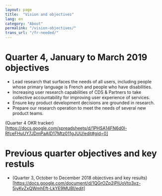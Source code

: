 ```yaml
---
layout: page
title:  "Vision and objectives"
lang: en
category: "About"
permalink: "/vision-objectives/"
trans_url: "/fr-needed/"
---
```


# Quarter 4, January to March 2019 objectives

* Lead research that surfaces the needs of all users, including people whose primary language is French and people who have disabilities.
* Increasing user research capabilities of CDS & Partners to take collective accountability for improving user experience of services.
* Ensure key product development decisions are grounded in research.
* Prepare our research operation to meet the needs of several new product teams.

(Quarter 4 OKR tracker)[https://docs.google.com/spreadsheets/d/1PHSA14FN6d0l-RfceFHuUY7JDmPaAID17Mtz011gJUU/edit#gid=0]

# Previous quarter objectives and key restuls

* (Quarter 3, October to December 2018 objectives and key results)[https://docs.google.com/document/d/1QGrOZp2jPIUoVto3vz-5iyKvZxQWmhEft-LkYE9MUBI/edit]
